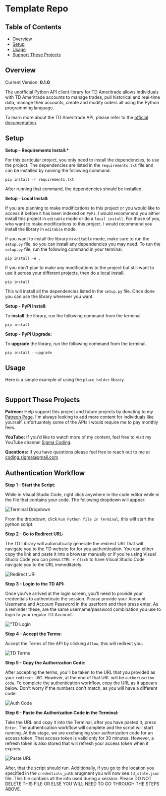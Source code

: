 # Template Repo

## Table of Contents

- [Overview](#overview)
- [Setup](#setup)
- [Usage](#usage)
- [Support These Projects](#support-these-projects)

## Overview

Current Version: **0.1.0**

The unofficial Python API client library for TD Ameritrade allows individuals with
TD Ameritrade accounts to manage trades, pull historical and real-time data, manage
their accounts, create and modify orders all using the Python programming language.

To learn more about the TD Ameritrade API, please refer to
the [official documentation](https://developer.tdameritrade.com/apis).

## Setup

**Setup - Requirements Install:\***

For this particular project, you only need to install the dependencies, to use the project. The dependencies
are listed in the `requirements.txt` file and can be installed by running the following command:

```console
pip install -r requirements.txt
```

After running that command, the dependencies should be installed.

**Setup - Local Install:**

If you are planning to make modifications to this project or you would like to access it
before it has been indexed on `PyPi`. I would recommend you either install this project
in `editable` mode or do a `local install`. For those of you, who want to make modifications
to this project. I would recommend you install the library in `editable` mode.

If you want to install the library in `editable` mode, make sure to run the `setup.py`
file, so you can install any dependencies you may need. To run the `setup.py` file,
run the following command in your terminal.

```console
pip install -e .
```

If you don't plan to make any modifications to the project but still want to use it across
your different projects, then do a local install.

```console
pip install .
```

This will install all the dependencies listed in the `setup.py` file. Once done
you can use the library wherever you want.

**Setup - PyPi Install:**

To **install** the library, run the following command from the terminal.

```console
pip install
```

**Setup - PyPi Upgrade:**

To **upgrade** the library, run the following command from the terminal.

```console
pip install --upgrade
```

## Usage

Here is a simple example of using the `place_holder` library.

```python

```

## Support These Projects

**Patreon:**
Help support this project and future projects by donating to my [Patreon Page](https://www.patreon.com/sigmacoding). I'm
always looking to add more content for individuals like yourself, unfortuantely some of the APIs I would require me to
pay monthly fees.

**YouTube:**
If you'd like to watch more of my content, feel free to visit my YouTube channel [Sigma Coding](https://www.youtube.com/c/SigmaCoding).

**Questions:**
If you have questions please feel free to reach out to me at [coding.sigma@gmail.com](mailto:coding.sigma@gmail.com?subject=[GitHub]%20Fred%20Library)

## Authentication Workflow

**Step 1 - Start the Script:**

While in Visual Studio Code, right click anywhere in the code editor while in the file that contains your code.
The following dropdown will appear:

![Terminal Dropdown](https://raw.githubusercontent.com/areed1192/td-ameritrade-python-api/master/samples/instructions/photos/terminal_dropdown.jpg "Terminal Dropdown")

From the dropdown, click `Run Python file in Terminal`, this will start the python script.

**Step 2 - Go to Redirect URL:**

The TD Library will automatically generate the redirect URL that will navigate you to the TD website for for
you authentication. You can either copy the link and paste it into a browser manually or if you're using Visual
Studio Code you can press `CTRL + Click` to have Visual Studio Code navigate you to the URL immeditately.

![Redirect URI](https://raw.githubusercontent.com/areed1192/td-ameritrade-python-api/master/samples/instructions/photos/redirect_uri.jpg "Redirect URI")

**Step 3 - Login to the TD API:**

Once you've arrived at the login screen, you'll need to provide your credentials to authenticate the session.
Please provide your Account Username and Account Password in the userform and then press enter. As a reminder
these, are the same username/password combination you use to login to your regular TD Account.

!["TD Login](https://raw.githubusercontent.com/areed1192/td-ameritrade-python-api/master/samples/instructions/photos/td_login.jpg "TD Login")

**Step 4 - Accept the Terms:**

Accept the Terms of the API by clicking `Allow`, this will redirect you.

![TD Terms](https://raw.githubusercontent.com/areed1192/td-ameritrade-python-api/master/samples/instructions/photos/td_terms.jpg "TD Terms")

**Step 5 - Copy the Authorization Code:**

After accepting the terms, you'll be taken to the URL that you provided as your `redirect URI`. However, at
the end of that URL will be `authorization code`. To complete the authentication workflow, copy the URL as
it appears below. Don't worry if the numbers don't match, as you will have a different code.

![Auth Code](https://raw.githubusercontent.com/areed1192/td-ameritrade-python-api/master/samples/instructions/photos/auth_code.jpg "Auth Code")

**Step 6 - Paste the Authorization Code in the Terminal:**

Take the URL and copy it into the Terminal, after you have pasted it, press `Enter`. The authentication workflow
will complete and the script will start running. At this stage, we are exchanging your authorization code for
an access token. That access token is valid only for 30 minutes. However, a refresh token is also stored that
will refresh your access token when it expires.

![Paste URL](https://raw.githubusercontent.com/areed1192/td-ameritrade-python-api/master/samples/instructions/photos/paste_url.jpg "Paste URL")

After, that the script should run. Additionally, if you go to the location you specified in the `credentials_path`
arugment you will now see `td_state.json` file. This file contains all the info used during a session. Please
DO NOT DELETE THIS FILE OR ELSE YOU WILL NEED TO GO THROUGH THE STEPS ABOVE.
